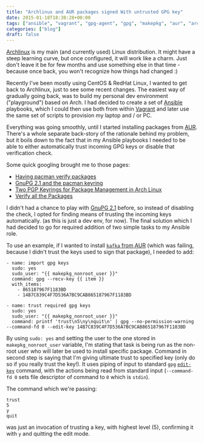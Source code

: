 ```yaml
---
title: "Archlinux and AUR packages signed With untrusted GPG key"
date: 2015-01-18T18:38:28+00:00
tags: ["ansible", "vagrant", "gpg-agent", "gpg", "makepkg", "aur", "archlinux"]
categories: ["blog"]
draft: false
---
```



[Archlinux](https://www.archlinux.org/) is my main (and currently used) Linux distribution. It might have a steep learning curve, but once configured, it will work like a charm. Just don't leave it be for few months and use something else in that time - because once back, you won't recognize how things had changed :)

Recently I've been mostly using CentOS & RedHat Linux, I wanted to get back to Archlinux, just to see some recent changes. The easiest way of gradually going back, was to build my personal dev environment ("playground") based on Arch. I had decided to create a set of [Ansible](http://www.ansible.com/home) playbooks, which I could then use both from within [Vagrant](https://www.vagrantup.com/) and later use the same set of scripts to provision my laptop and / or PC.

Everything was going smoothly, until I started installing packages from [AUR](https://wiki.archlinux.org/index.php/Arch_User_Repository). There's a whole separate back-story of the rationale behind my problem, but it boils down to the fact that in my Ansible playbooks I needed to be able to either automatically trust incoming GPG keys or disable that verification check.

Some quick googling brought me to those pages:

- [Having pacman verify packages](https://www.archlinux.org/news/having-pacman-verify-packages/)
- [GnuPG 2.1 and the pacman keyring](https://www.archlinux.org/news/gnupg-21-and-the-pacman-keyring/)
- [Two PGP Keyrings for Package Management in Arch Linux](http://allanmcrae.com/2015/01/two-pgp-keyrings-for-package-management-in-arch-linux/)
- [Verify all the Packages](https://pierre-schmitz.com/verify-all-the-packages/)

I didn't had a chance to play with [GnuPG 2.1](https://www.gnupg.org/faq/whats-new-in-2.1.html) before, so instead of disabling the check, I opted for finding means of trusting the incoming keys automatically. (as this is just a dev env, for now). The final solution which I had decided to go for required addition of two simple tasks to my Ansible role.

To use an example, if I wanted to install [``kafka`` from AUR](https://aur.archlinux.org/packages/kafka/) (which was failing, because I didn't trust the keys used to sign that package), I needed to add:

```
- name: import gpg keys
  sudo: yes
  sudo_user: "{{ makepkg_nonroot_user }}"
  command: gpg --recv-key {{ item }}
  with_items:
    - 865187967F1183BD
    - 14B7C839C4F7D536A7BC9CAB865187967F1183BD

- name: trust required gpg keys
  sudo: yes
  sudo_user: "{{ makepkg_nonroot_user }}"
  command: printf 'trust\n5\ny\nquit\n' | gpg --no-permission-warning --command-fd 0 --edit-key 14B7C839C4F7D536A7BC9CAB865187967F1183BD
```

By using ``sudo: yes`` and setting the user to the one stored in ``makepkg_nonroot_user`` variable, I'm stating that task is being run as the non-root user who will later be used to install specific package. Command in second step is saying that I'm giving ultimate trust to specified key (only do so if you really trust the key!). It uses piping of input to standard ``gpg`` [``edit-key``](https://www.gnupg.org/gph/en/manual/r899.html) command, with the actions being read from standard input (``--command-fd 0`` sets file descriptor of command to ``0`` which is ``stdin``).

The command which we're passing:

```
trust
5
y
quit
```

was just an invocation of trusting a key, with highest level (5), confirming it with ``y`` and quitting the edit mode.
